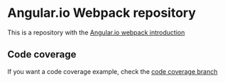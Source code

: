 # Angular.io Webpack repository

This is a repository with the [Angular.io webpack introduction](https://angular.io/docs/ts/latest/guide/webpack.html)

## Code coverage
If you want a code coverage example, check the [code coverage branch](https://github.com/FabioAntunes/angular.io-webpack/tree/code-coverage)
